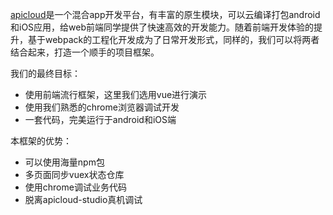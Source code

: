 [apicloud](https://www.apicloud.com/)是一个混合app开发平台，有丰富的原生模块，可以云编译打包android和iOS应用，给web前端同学提供了快速高效的开发能力。随着前端开发体验的提升，基于webpack的工程化开发成为了日常开发形式，同样的，我们可以将两者结合起来，打造一个顺手的项目框架。

我们的最终目标：

- 使用前端流行框架，这里我们选用vue进行演示
- 使用我们熟悉的chrome浏览器调试开发
- 一套代码，完美运行于android和iOS端

本框架的优势：

- 可以使用海量npm包
- 多页面同步vuex状态仓库
- 使用chrome调试业务代码
- 脱离apicloud-studio真机调试